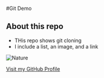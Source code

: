 #Git Demo
## About this repo
- THis repo shows git cloning
- I include a list, an image, and a link

![Nature](https://images.unsplash.com/photo-1501785888041-af3ef285b470?auto=format&fit=crop&w=800&q=80)

[Visit my GitHub Profile](https://github.com/Rimpy-Kaur)
